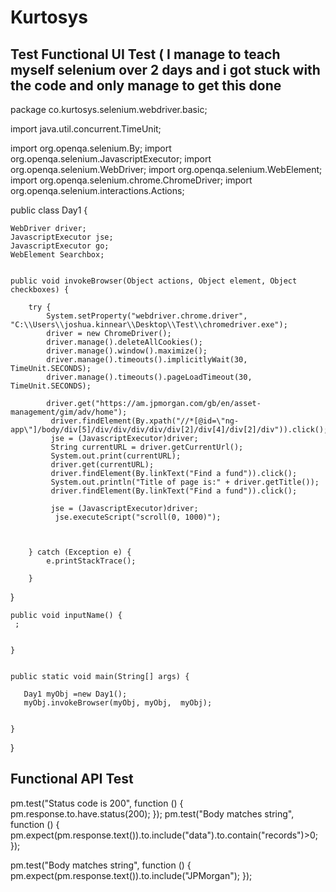 # Kurtosys
Test
Functional UI Test ( I manage to teach myself selenium over 2 days and i got stuck with the code and only manage to get this done 
---
package co.kurtosys.selenium.webdriver.basic;



import java.util.concurrent.TimeUnit;


import org.openqa.selenium.By;
import org.openqa.selenium.JavascriptExecutor;
import org.openqa.selenium.WebDriver;
import org.openqa.selenium.WebElement;
import org.openqa.selenium.chrome.ChromeDriver;
import org.openqa.selenium.interactions.Actions;




public class Day1 {

	WebDriver driver;
	JavascriptExecutor jse;
	JavascriptExecutor go;
	WebElement Searchbox;
	

	public void invokeBrowser(Object actions, Object element, Object checkboxes) {
		
		try {
			System.setProperty("webdriver.chrome.driver", "C:\\Users\\joshua.kinnear\\Desktop\\Test\\chromedriver.exe");
			driver = new ChromeDriver();
			driver.manage().deleteAllCookies();
			driver.manage().window().maximize();
			driver.manage().timeouts().implicitlyWait(30, TimeUnit.SECONDS);
			driver.manage().timeouts().pageLoadTimeout(30, TimeUnit.SECONDS);
			
			driver.get("https://am.jpmorgan.com/gb/en/asset-management/gim/adv/home");
			 driver.findElement(By.xpath("//*[@id=\"ng-app\"]/body/div[5]/div/div/div/div/div[2]/div[4]/div[2]/div")).click();
			 jse = (JavascriptExecutor)driver;
			 String currentURL = driver.getCurrentUrl();
			 System.out.print(currentURL);
			 driver.get(currentURL);
			 driver.findElement(By.linkText("Find a fund")).click();
			 System.out.println("Title of page is:" + driver.getTitle());
			 driver.findElement(By.linkText("Find a fund")).click();
			 
			 jse = (JavascriptExecutor)driver;
			  jse.executeScript("scroll(0, 1000)");
			 
			 

		} catch (Exception e) {
			e.printStackTrace();
			
		}
		
}
	
	


	public void inputName() {
	 ; 
	  
	 
	}


	public static void main(String[] args) {
		
       Day1 myObj =new Day1();
       myObj.invokeBrowser(myObj, myObj,  myObj);
       
       
	}

}



Functional API Test
---

pm.test("Status code is 200", function () {
    pm.response.to.have.status(200);
});
pm.test("Body matches string", function () {
    pm.expect(pm.response.text()).to.include("data").to.contain("records")>0;
});

pm.test("Body matches string", function () {
    pm.expect(pm.response.text()).to.include("JPMorgan");
});

